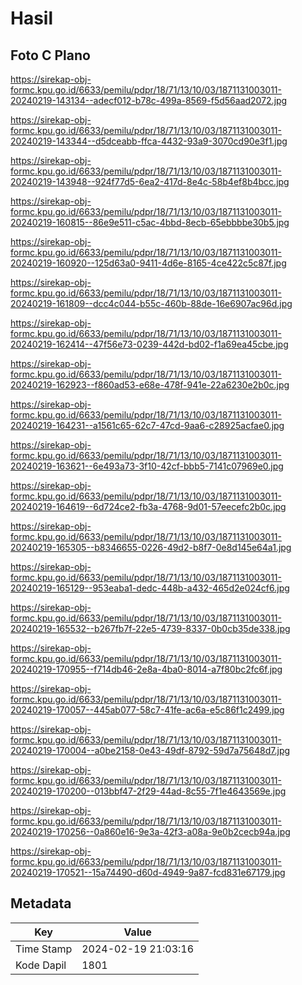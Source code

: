 # Hasil

## Foto C Plano

https://sirekap-obj-formc.kpu.go.id/6633/pemilu/pdpr/18/71/13/10/03/1871131003011-20240219-143134--adecf012-b78c-499a-8569-f5d56aad2072.jpg

https://sirekap-obj-formc.kpu.go.id/6633/pemilu/pdpr/18/71/13/10/03/1871131003011-20240219-143344--d5dceabb-ffca-4432-93a9-3070cd90e3f1.jpg

https://sirekap-obj-formc.kpu.go.id/6633/pemilu/pdpr/18/71/13/10/03/1871131003011-20240219-143948--924f77d5-6ea2-417d-8e4c-58b4ef8b4bcc.jpg

https://sirekap-obj-formc.kpu.go.id/6633/pemilu/pdpr/18/71/13/10/03/1871131003011-20240219-160815--86e9e511-c5ac-4bbd-8ecb-65ebbbbe30b5.jpg

https://sirekap-obj-formc.kpu.go.id/6633/pemilu/pdpr/18/71/13/10/03/1871131003011-20240219-160920--125d63a0-9411-4d6e-8165-4ce422c5c87f.jpg

https://sirekap-obj-formc.kpu.go.id/6633/pemilu/pdpr/18/71/13/10/03/1871131003011-20240219-161809--dcc4c044-b55c-460b-88de-16e6907ac96d.jpg

https://sirekap-obj-formc.kpu.go.id/6633/pemilu/pdpr/18/71/13/10/03/1871131003011-20240219-162414--47f56e73-0239-442d-bd02-f1a69ea45cbe.jpg

https://sirekap-obj-formc.kpu.go.id/6633/pemilu/pdpr/18/71/13/10/03/1871131003011-20240219-162923--f860ad53-e68e-478f-941e-22a6230e2b0c.jpg

https://sirekap-obj-formc.kpu.go.id/6633/pemilu/pdpr/18/71/13/10/03/1871131003011-20240219-164231--a1561c65-62c7-47cd-9aa6-c28925acfae0.jpg

https://sirekap-obj-formc.kpu.go.id/6633/pemilu/pdpr/18/71/13/10/03/1871131003011-20240219-163621--6e493a73-3f10-42cf-bbb5-7141c07969e0.jpg

https://sirekap-obj-formc.kpu.go.id/6633/pemilu/pdpr/18/71/13/10/03/1871131003011-20240219-164619--6d724ce2-fb3a-4768-9d01-57eecefc2b0c.jpg

https://sirekap-obj-formc.kpu.go.id/6633/pemilu/pdpr/18/71/13/10/03/1871131003011-20240219-165305--b8346655-0226-49d2-b8f7-0e8d145e64a1.jpg

https://sirekap-obj-formc.kpu.go.id/6633/pemilu/pdpr/18/71/13/10/03/1871131003011-20240219-165129--953eaba1-dedc-448b-a432-465d2e024cf6.jpg

https://sirekap-obj-formc.kpu.go.id/6633/pemilu/pdpr/18/71/13/10/03/1871131003011-20240219-165532--b267fb7f-22e5-4739-8337-0b0cb35de338.jpg

https://sirekap-obj-formc.kpu.go.id/6633/pemilu/pdpr/18/71/13/10/03/1871131003011-20240219-170955--f714db46-2e8a-4ba0-8014-a7f80bc2fc6f.jpg

https://sirekap-obj-formc.kpu.go.id/6633/pemilu/pdpr/18/71/13/10/03/1871131003011-20240219-170057--445ab077-58c7-41fe-ac6a-e5c86f1c2499.jpg

https://sirekap-obj-formc.kpu.go.id/6633/pemilu/pdpr/18/71/13/10/03/1871131003011-20240219-170004--a0be2158-0e43-49df-8792-59d7a75648d7.jpg

https://sirekap-obj-formc.kpu.go.id/6633/pemilu/pdpr/18/71/13/10/03/1871131003011-20240219-170200--013bbf47-2f29-44ad-8c55-7f1e4643569e.jpg

https://sirekap-obj-formc.kpu.go.id/6633/pemilu/pdpr/18/71/13/10/03/1871131003011-20240219-170256--0a860e16-9e3a-42f3-a08a-9e0b2cecb94a.jpg

https://sirekap-obj-formc.kpu.go.id/6633/pemilu/pdpr/18/71/13/10/03/1871131003011-20240219-170521--15a74490-d60d-4949-9a87-fcd831e67179.jpg


## Metadata

| Key        | Value               |
| ---------- | ------------------- |
| Time Stamp | 2024-02-19 21:03:16 |
| Kode Dapil | 1801                |




